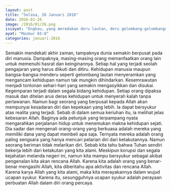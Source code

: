 ```yaml
---
layout: post
title: "Selasa, 26 Januari 2016"
date: 2016-01-26
image: /2016/01/26.png
isiayat: "Engkau, yang meredakan deru lautan, deru gelombang-gelombangnya dan kegemparan bangsa-bangsa!"
ayat: "Mazmur 65:8"
categories: januari-2016
---
```


Semakin mendekati akhir zaman, tampaknya dunia semakin berpusat pada diri manusia. Dampaknya, masing-masing orang memanfaatkan orang lain untuk memenuhi hasrat dan keinginannya. Setiap hal yang terjadi seolah pengajaran yang harus diikuti dan ditiru. Kehidupan manusia maupun bangsa-bangsa menderu seperti gelombang lautan menyeramkan yang mengancam kehidupan namun tak mungkin dihindarkan. Kesemrawutan menjadi tontonan sehari-hari yang semakin mengasyikkan dan disukai. Kegemparan terjadi dalam segala bidang kehidupan. Setiap orang dipaksa masuk dan ditelan arus deras kehidupan untuk menyerah kalah tanpa perlawanan. Namun bagi seorang yang berpusat kepada Allah akan mempunyai kesadaran diri dan kepekaan yang lebih. Ia dapat bersyukur atas realita yang terjadi. Sebab di dalam semua keriuhan itu, ia melihat jelas kebesaran Allah. Baginya ada petunjuk yang terpampang nyata mengarahkan perjalanan hidup untuk menemukan makna kehidupan sejati. Dia sadar dan mengenali orang-orang yang berkuasa adalah mereka yang memiliki dana yang dapat membeli apa saja. Ternyata mereka adalah orang paling sengsara yang hanya mencari pelarian diri dari ketakutannya. Namun seorang beriman tidak melarikan diri. Sebab kita tahu bahwa Tuhan sendiri bekerja lebih dari ketakutan yang kita alami. Meskipun korupsi dan segala kejahatan melanda negeri ini, namun kita mampu bersyukur sebagai akibat pengenalan kita akan rencana Allah. Karena kita adalah orang yang benar-benar mengasihi Allah, kita diberitahu apa aktivitas dan rencana Allah. Karena karya Allah yang kita alami, maka kita merayakannya dalam wujud ucapan syukur. Karena itu, sesungguhnya ucapan syukur adalah perayaan perbuatan Allah dalam diri orang percaya.